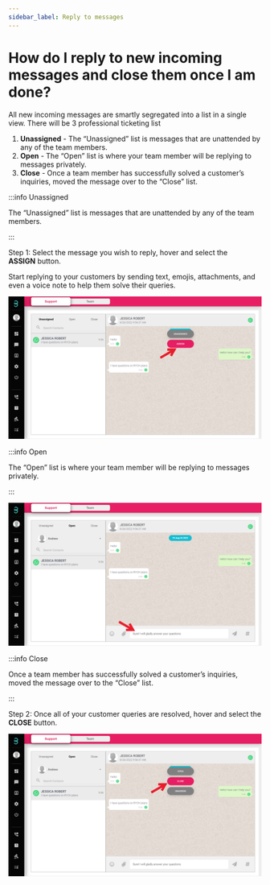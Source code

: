 ```yaml
---
sidebar_label: Reply to messages
---
```

# How do I reply to new incoming messages and close them once I am done?

All new incoming messages are smartly segregated into a list in a single view. There will be 3 professional ticketing list

1. **Unassigned** - The “Unassigned” list is messages that are unattended by any of the team members.
2. **Open** - The “Open” list is where your team member will be replying to messages privately.
3. **Close** - Once a team member has successfully solved a customer’s inquiries, moved the message over to the “Close” list.



:::info Unassigned

The “Unassigned” list is messages that are unattended by any of the team members.

:::

Step 1: Select the message you wish to reply, hover and select the **ASSIGN** button. 

Start replying to your customers by sending text, emojis, attachments, and even a voice note to help them solve their queries.

![image info](../../../static/img/q4/step1.png)

:::info Open

The “Open” list is where your team member will be replying to messages privately.

:::

![image info](../../../static/img/q4/step2.png)

:::info Close

Once a team member has successfully solved a customer’s inquiries, moved the message over to the “Close” list.

:::

Step 2: Once all of your customer queries are resolved, hover and select the **CLOSE** button.

![image info](../../../static/img/q4/step3.png)
